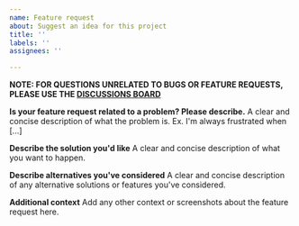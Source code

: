 ```yaml
---
name: Feature request
about: Suggest an idea for this project
title: ''
labels: ''
assignees: ''

---
```


**NOTE: FOR QUESTIONS UNRELATED TO BUGS OR FEATURE REQUESTS, PLEASE USE THE [DISCUSSIONS BOARD](https://github.com/mpewsey/ManiaMap/discussions)**

**Is your feature request related to a problem? Please describe.**
A clear and concise description of what the problem is. Ex. I'm always frustrated when [...]

**Describe the solution you'd like**
A clear and concise description of what you want to happen.

**Describe alternatives you've considered**
A clear and concise description of any alternative solutions or features you've considered.

**Additional context**
Add any other context or screenshots about the feature request here.
